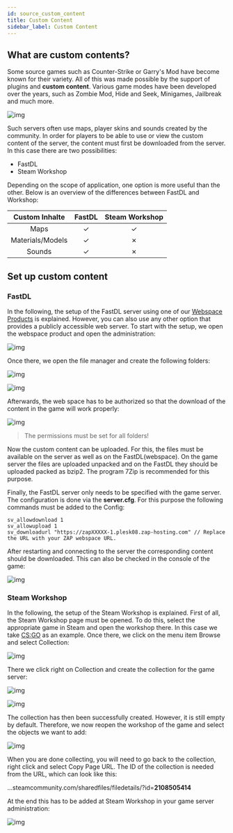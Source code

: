 ```yaml
---
id: source_custom_content
title: Custom Content
sidebar_label: Custom Content
---
```


## What are custom contents?

Some source games such as Counter-Strike or Garry's Mod have become known for their variety. All of this was made possible by the support of plugins and **custom content**. Various game modes have been developed over the years, such as Zombie Mod, Hide and Seek, Minigames, Jailbreak and much more. 

![img](https://screensaver01.zap-hosting.com/index.php/s/D4cfNkDdyyqH55R/preview)



Such servers often use maps, player skins and sounds created by the community. In order for players to be able to use or view the custom content of the server, the content must first be downloaded from the server. In this case there are two possibilities:

- FastDL
- Steam Workshop

Depending on the scope of application, one option is more useful than the other. Below is an overview of the differences between FastDL and Workshop:

|  Custom Inhalte  | FastDL | Steam Workshop |
| :--------------: | :----: | :------------: |
|       Maps       |   ✓    |       ✓        |
| Materials/Models |   ✓    |       ✗        |
|      Sounds      |   ✓    |       ✗        |



## Set up custom content



### FastDL

In the following, the setup of the FastDL server using one of our [Webspace Products](https://zap-hosting.com/en/shop/product/webspace/) is explained. However, you can also use any other option that provides a publicly accessible web server. To start with the setup, we open the webspace product and open the administration:

![img](https://screensaver01.zap-hosting.com/index.php/s/xFeEwAS3ZJ3MzzX/preview)



Once there, we open the file manager and create the following folders:

![img](https://screensaver01.zap-hosting.com/index.php/s/ywx4gn9fSJoSQc2/preview)

![img](https://screensaver01.zap-hosting.com/index.php/s/jHk4grkTyaBSxrC/preview)



Afterwards, the web space has to be authorized so that the download of the content in the game will work properly:

![img](https://screensaver01.zap-hosting.com/index.php/s/jd3Q7L8xLZr45P4/preview)

> The permissions must be set for all folders!

Now the custom content can be uploaded. For this, the files must be available on the server as well as on the FastDL(webspace). On the game server the files are uploaded unpacked and on the FastDL they should be uploaded packed as bzip2. The program 7Zip is recommended for this purpose.

Finally, the FastDL server only needs to be specified with the game server. The configuration is done via the **server.cfg**. For this purpose the following commands must be added to the Config:

```
sv_allowdownload 1
sv_allowupload 1
sv_downloadurl "https://zapXXXXX-1.plesk08.zap-hosting.com" // Replace the URL with your ZAP webspace URL.
```

After restarting and connecting to the server the corresponding content should be downloaded. This can also be checked in the console of the game:

![img](https://screensaver01.zap-hosting.com/index.php/s/m7rkTna8jbXdc2R/preview)



### Steam Workshop

In the following, the setup of the Steam Workshop is explained. First of all, the Steam Workshop page must be opened. To do this, select the appropriate game in Steam and open the workshop there. In this case we take [CS:GO](https://steamcommunity.com/workshop/browse/?appid=730&browsesort=trend&section=collections) as an example. Once there, we click on the menu item Browse and select Collection:

![img](https://screensaver01.zap-hosting.com/index.php/s/e9MkLE3cE974Lmb/preview)



There we click right on Collection and create the collection for the game server:

![img](https://screensaver01.zap-hosting.com/index.php/s/cxbwBtwbjEtpNMC/preview)

![img](https://screensaver01.zap-hosting.com/index.php/s/k7kWNYNdwirp2Nq/preview)

The collection has then been successfully created. However, it is still empty by default. Therefore, we now reopen the workshop of the game and select the objects we want to add:

![img](https://screensaver01.zap-hosting.com/index.php/s/4y7D2wtHQgH9tRb/preview)


When you are done collecting, you will need to go back to the collection, right click and select Copy Page URL. The ID of the collection is needed from the URL, which can look like this:

...steamcommunity.com/sharedfiles/filedetails/?id=**2108505414**

At the end this has to be added at Steam Workshop in your game server administration:

![img](https://screensaver01.zap-hosting.com/index.php/s/XXEwq6yoANAx5gJ/preview)
